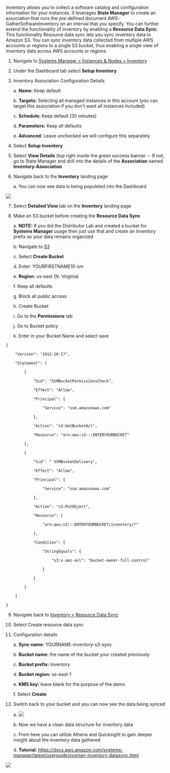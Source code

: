 Inventory allows you to collect a software catalog and configuration
information for your instances. It leverages **State Manager** to create
an association that runs the pre-defined document
AWS-GatherSoftwareInventory on an interval that you specify. You can
further extend the functionality of inventory by enabling a **Resource
Data Sync**. This functionality Resource data sync lets you sync
inventory data to Amazon S3. You can sync inventory data collected from
multiple AWS accounts or regions to a single S3 bucket, thus enabling a
single view of inventory data across AWS accounts or regions.

1.  Navigate to [Systems Manager \> Instances & Nodes \>
    Inventory](https://console.aws.amazon.com/systems-manager/inventory)

2.  Under the Dashboard tab select **Setup Inventory**

3.  Inventory Association Configuration Details

    a.  **Name:** Keep default

    b.  **Targets:** Selecting all managed instances in this account (you
        can target this association if you don't want all instances
        included)

    c.  **Schedule:** Keep default (30 minutes)

    d.  **Parameters:** Keep all defaults

    e.  **Advanced:** Leave unchecked we will configure this separately

4.  Select **Setup Inventory**

5.  Select **View Details** (top right inside the green success banner
    -- If not, go to State Manager and drill into the details of the
    **Association** named **Inventory-Association**

6.  Navigate back to the **Inventory** landing page

    a.  You can now see data is being populated into the Dashboard

![](./media/image22.png)

7.  Select **Detailed View** tab on the **Inventory** landing page

8.  Make an S3 bucket before creating the **Resource Data Sync**

    a.  **NOTE:** If you did the Distributor Lab and created a bucket
        for **Systems Manager** usage then just use that and create an
        Inventory prefix so your data remains organized

    b.  Navigate to [S3](https://s3.console.aws.amazon.com/s3)

    c.  Select **Create Bucket**

    d.  Enter: YOURFIRSTNAME10-sm

    e.  **Region:** us-east (N. Virginia)

    f.  Keep all defaults

    g.  Block all public access

    h.  Create Bucket

    i.  Go to the **Permissions** tab

    j.  Go to Bucket policy

    k.  Enter in your Bucket Name and select save

```
{

    "Version": "2012-10-17",

    "Statement": [

        {

            "Sid": "SSMBucketPermissionsCheck",

            "Effect": "Allow",

            "Principal": {

                "Service": "ssm.amazonaws.com"

            },

            "Action": "s3:GetBucketAcl",

            "Resource": "arn:aws:s3:::ENTERYOURBUCKET"

        },

        {

            "Sid": " SSMBucketDelivery",

            "Effect": "Allow",

            "Principal": {

                "Service": "ssm.amazonaws.com"

            },

            "Action": "s3:PutObject",

            "Resource": [

                "arn:aws:s3:::ENTERYOURBUCKET/inventory/*"

            ],

            "Condition": {

                "StringEquals": {

                    "s3:x-amz-acl": "bucket-owner-full-control"

                }

            }

        }

    ]

}
```

9.  Navigate back to [Inventory \> Resource Data
    Sync](https://console.aws.amazon.com/systems-manager/managed-instances/resource-data-sync)

10. Select Create resource data sync

11. Configuration details

    a.  **Sync name:** YOURNAME-inventory-s3-sync

    b.  **Bucket name:** the name of the bucket your created previously

    c.  **Bucket prefix:** inventory

    d.  **Bucket region:** us-east-1

    e.  **KMS key:** leave blank for the purpose of the demo

    f.  Select **Create**

12. Switch back to your bucket and you can now see the data being synced

    a.  ![](./media/image23.png)

    b.  Now we have a clean data structure for inventory data

    c.  From here you can utilize Athena and Quicksight to gain deeper
        insight about the inventory data gathered

    d.  **Tutorial:**
        <https://docs.aws.amazon.com/systems-manager/latest/userguide/sysman-inventory-datasync.html>

![](./media/image24.png)